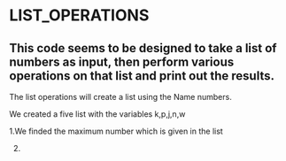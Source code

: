 # LIST_OPERATIONS
## This code seems to be designed to take a list of numbers as input, then perform various operations on that list and print out the results.

The list operations will create a list using the Name numbers.

We created a five list with the variables k,p,j,n,w

1.We finded the maximum number which is given in the list 

2.